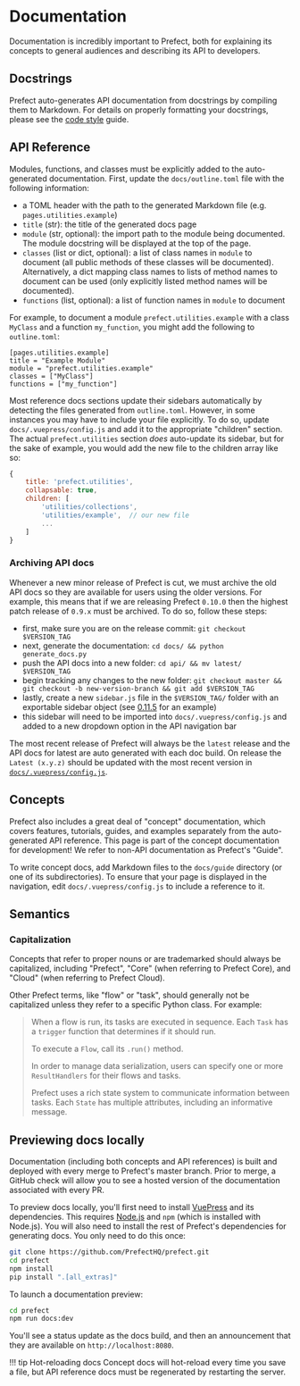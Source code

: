 # Documentation

Documentation is incredibly important to Prefect, both for explaining its concepts to general audiences and describing its API to developers.

## Docstrings

Prefect auto-generates API documentation from docstrings by compiling them to
Markdown. For details on properly formatting your docstrings, please see the
[code style](./style.md#docstrings) guide.

## API Reference

Modules, functions, and classes must be explicitly added to the auto-generated
documentation. First, update the `docs/outline.toml` file with the following
information: 

- a TOML header with the path to the generated Markdown file (e.g. `pages.utilities.example`)
- `title` (str): the title of the generated docs page
- `module` (str, optional): the import path to the module being documented. The
  module docstring will be displayed at the top of the page.
- `classes` (list or dict, optional): a list of class names in `module` to
  document (all public methods of these classes will be documented).
  Alternatively, a dict mapping class names to lists of method names to
  document can be used (only explicitly listed method names will be
  documented).
- `functions` (list, optional): a list of function names in `module` to document

For example, to document a module `prefect.utilities.example` with a class
`MyClass` and a function `my_function`, you might add the following to
`outline.toml`:

```
[pages.utilities.example]
title = "Example Module"
module = "prefect.utilities.example"
classes = ["MyClass"]
functions = ["my_function"]
```

Most reference docs sections update their sidebars automatically by detecting
the files generated from `outline.toml`. However, in some instances you may
have to include your file explicitly. To do so, update
`docs/.vuepress/config.js` and add it to the appropriate "children" section.
The actual `prefect.utilities` section _does_ auto-update its sidebar, but for
the sake of example, you would add the new file to the children array like so:

```javascript
{
    title: 'prefect.utilities',
    collapsable: true,
    children: [
        'utilities/collections',
        'utilities/example',  // our new file
        ...
    ]
}
```

### Archiving API docs

Whenever a new minor release of Prefect is cut, we must archive the old API docs so they are available for users using the older versions. For example, this means that if we are releasing Prefect `0.10.0` then the highest patch release of `0.9.x` must be archived. To do so, follow these steps:

- first, make sure you are on the release commit: `git checkout $VERSION_TAG`
- next, generate the documentation: `cd docs/ && python generate_docs.py`
- push the API docs into a new folder: `cd api/ && mv latest/ $VERSION_TAG`
- begin tracking any changes to the new folder: `git checkout master && git checkout -b new-version-branch && git add $VERSION_TAG`
- lastly, create a new `sidebar.js` file in the `$VERSION_TAG/` folder with an exportable sidebar object (see [0.11.5](https://github.com/PrefectHQ/prefect/blob/master/docs/api/0.11.5/sidebar.js) for an example)
- this sidebar will need to be imported into `docs/.vuepress/config.js` and added to a new dropdown option in the API navigation bar

The most recent release of Prefect will always be the `latest` release and the API docs for latest are auto generated with each doc build. On release the `Latest (x.y.z)` should be updated with the most recent version in [`docs/.vuepress/config.js`](https://github.com/PrefectHQ/prefect/blob/master/docs/.vuepress/config.js).

## Concepts

Prefect also includes a great deal of "concept" documentation, which covers features, tutorials, guides, and examples separately from the auto-generated API reference. This page is part of the concept documentation for development! We refer to non-API documentation as Prefect's "Guide".

To write concept docs, add Markdown files to the `docs/guide` directory (or one of its subdirectories). To ensure that your page is displayed in the navigation, edit `docs/.vuepress/config.js` to include a reference to it.

## Semantics

### Capitalization

Concepts that refer to proper nouns or are trademarked should always be capitalized, including "Prefect", "Core" (when referring to Prefect Core), and "Cloud" (when referring to Prefect Cloud).

Other Prefect terms, like "flow" or "task", should generally not be capitalized unless they refer to a specific Python class. For example:

> When a flow is run, its tasks are executed in sequence. Each `Task` has a `trigger` function that determines if it should run.
>
> To execute a `Flow`, call its `.run()` method.
>
> In order to manage data serialization, users can specify one or more `ResultHandlers` for their flows and tasks.
>
> Prefect uses a rich state system to communicate information between tasks. Each `State` has multiple attributes, including an informative message. 

## Previewing docs locally

Documentation (including both concepts and API references) is built and deployed with every merge to Prefect's master branch. Prior to merge, a GitHub check will allow you to see a hosted version of the documentation associated with every PR.

To preview docs locally, you'll first need to install
[VuePress](https://vuepress.vuejs.org/) and its dependencies. This requires
[Node.js](https://nodejs.org/en/) and `npm` (which is installed with Node.js).
You will also need to install the rest of Prefect's dependencies for generating
docs. You only need to do this once:

```bash
git clone https://github.com/PrefectHQ/prefect.git
cd prefect
npm install
pip install ".[all_extras]"
```

To launch a documentation preview:

```bash
cd prefect
npm run docs:dev
```

You'll see a status update as the docs build, and then an announcement that they are available on `http://localhost:8080`.

!!! tip Hot-reloading docs
  Concept docs will hot-reload every time you save a file, but API reference docs must be regenerated by restarting the server.

